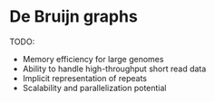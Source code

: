 # De Bruijn graphs

TODO:

-   Memory efficiency for large genomes
-   Ability to handle high-throughput short read data
-   Implicit representation of repeats
-   Scalability and parallelization potential

<!-- REFERENCES -->

